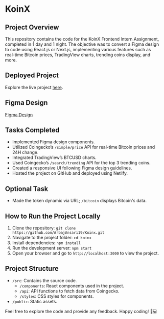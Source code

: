 # KoinX 

## Project Overview

This repository contains the code for the KoinX Frontend Intern Assignment, completed in 1 day and 1 night. The objective was to convert a Figma design to code using React.js or Next.js, implementing various features such as real-time Bitcoin prices, TradingView charts, trending coins display, and more.

## Deployed Project

Explore the live project [here](https://jolly-sopapillas-6c18a2.netlify.app/).
## Figma Design

[Figma Design](https://www.figma.com/file/VRj5MqVPoQdj5N7AwmYc98/KoinX---Frontend-Intern-Assignment?type=design&node-id=0-1&mode=design&t=x8gdUiF5gA3sjRd3-0)

## Tasks Completed

- Implemented Figma design components.
- Utilized Coingecko’s `/simple/price` API for real-time Bitcoin prices and 24H change.
- Integrated TradingView’s BTCUSD charts.
- Used Coingecko’s `/search/trending` API for the top 3 trending coins.
- Created a responsive UI following Figma design guidelines.
- Hosted the project on GitHub and deployed using Netlify.

## Optional Task

- Made the token dynamic via URL; `/bitcoin` displays Bitcoin's data.

## How to Run the Project Locally

1. Clone the repository: `git clone https://github.com/ArbajAnsari19/Koinx.git`
2. Navigate to the project folder: `cd koinx`
3. Install dependencies: `npm install`
4. Run the development server: `npm start`
5. Open your browser and go to `http://localhost:3000` to view the project.

## Project Structure

- `/src`: Contains the source code.
  - `/components`: React components used in the project.
  - `/api`: API functions to fetch data from Coingecko.
  - `/styles`: CSS styles for components.
- `/public`: Static assets.


Feel free to explore the code and provide any feedback. Happy coding! 🚀💻
